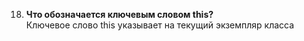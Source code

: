 018. **Что обозначается ключевым словом this?**  
Ключевое слово this указывает на текущий экземпляр класса

